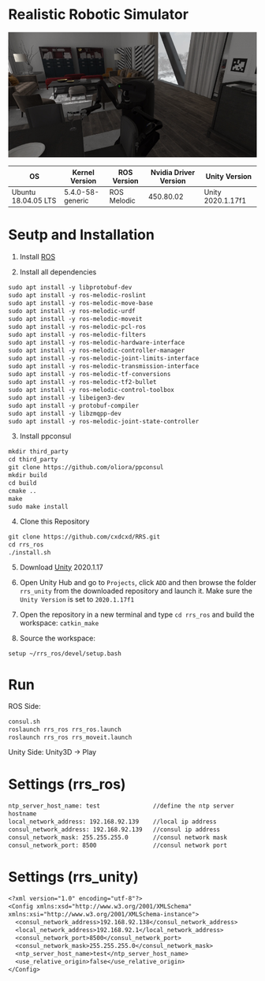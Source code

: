 # Realistic Robotic Simulator

![Alt text](sample.png?raw=true "Title")

| OS  | Kernel Version | ROS Version | Nvidia Driver Version | Unity Version
| --- | ----------| ----------- | ------------ | ------------ |
| Ubuntu 18.04.05 LTS | 5.4.0-58-generic | ROS Melodic | 450.80.02 | Unity 2020.1.17f1

<!--# Unity Version
    2020.1.17f1-->
    
<!--# ROS Version
    Ubuntu 18.04
    ROS Melodic-->

# Seutp and Installation

1) Install [ROS](http://wiki.ros.org/melodic/Installation/Ubuntu)

2) Install all dependencies
```
sudo apt install -y libprotobuf-dev
sudo apt install -y ros-melodic-roslint
sudo apt install -y ros-melodic-move-base
sudo apt install -y ros-melodic-urdf
sudo apt install -y ros-melodic-moveit
sudo apt install -y ros-melodic-pcl-ros
sudo apt install -y ros-melodic-filters
sudo apt install -y ros-melodic-hardware-interface
sudo apt install -y ros-melodic-controller-manager
sudo apt install -y ros-melodic-joint-limits-interface
sudo apt install -y ros-melodic-transmission-interface
sudo apt install -y ros-melodic-tf-conversions
sudo apt install -y ros-melodic-tf2-bullet
sudo apt install -y ros-melodic-control-toolbox
sudo apt install -y libeigen3-dev
sudo apt install -y protobuf-compiler
sudo apt install -y libzmqpp-dev
sudo apt install -y ros-melodic-joint-state-controller
```

3) Install ppconsul
```
mkdir third_party
cd third_party
git clone https://github.com/oliora/ppconsul
mkdir build
cd build
cmake ..
make
sudo make install
```

4) Clone this Repository 
```
git clone https://github.com/cxdcxd/RRS.git
cd rrs_ros
./install.sh
```

5) Download [Unity](https://unity3d.com/get-unity/download/archive) 2020.1.17

6) Open Unity Hub and go to `Projects`, click `ADD` and then browse the folder `rrs_unity` from the downloaded repository and launch it. Make sure the `Unity Version` is set to `2020.1.17f1`

7) Open the repository in a new terminal and type `cd rrs_ros` and build the workspace: `catkin_make`

8) Source the workspace: 
```
setup ~/rrs_ros/devel/setup.bash
```

# Run

ROS Side:
```
consul.sh
roslaunch rrs_ros rrs_ros.launch
roslaunch rrs_ros rrs_moveit.launch
```

Unity Side:
Unity3D -> Play

# Settings (rrs_ros)
    ntp_server_host_name: test               //define the ntp server hostname
    local_network_address: 192.168.92.139    //local ip address
    consul_network_address: 192.168.92.139   //consul ip address
    consul_network_mask: 255.255.255.0       //consul network mask
    consul_network_port: 8500                //consul network port
    
# Settings (rrs_unity)
    <?xml version="1.0" encoding="utf-8"?>
    <Config xmlns:xsd="http://www.w3.org/2001/XMLSchema" xmlns:xsi="http://www.w3.org/2001/XMLSchema-instance">
      <consul_network_address>192.168.92.138</consul_network_address>
      <local_network_address>192.168.92.1</local_network_address>
      <consul_network_port>8500</consul_network_port>
      <consul_network_mask>255.255.255.0</consul_network_mask>
      <ntp_server_host_name>test</ntp_server_host_name>
      <use_relative_origin>false</use_relative_origin>
    </Config>
    
    
